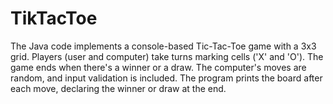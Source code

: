 # TikTacToe
 The Java code implements a console-based Tic-Tac-Toe game with a 3x3 grid. Players (user and computer) take turns marking cells ('X' and 'O'). The game ends when there's a winner or a draw. The computer's moves are random, and input validation is included. The program prints the board after each move, declaring the winner or draw at the end.
